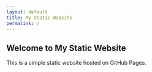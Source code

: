 ```yaml
---
layout: default
title: My Static Website
permalink: /
---
```


## Welcome to My Static Website

This is a simple static website hosted on GitHub Pages.